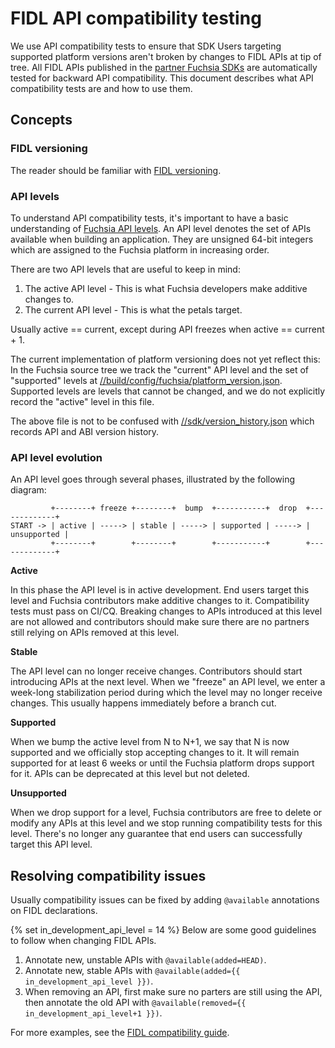 # FIDL API compatibility testing

We use API compatibility tests to ensure that SDK Users targeting supported platform
versions aren't broken by changes to FIDL APIs at tip of tree. All FIDL APIs published in
the [partner Fuchsia SDKs][SDK Categories] are automatically tested for backward API
compatibility. This document describes what API compatibility tests are and how to use
them.

## Concepts

### FIDL versioning

The reader should be familiar with [FIDL versioning].

### API levels

To understand API compatibility tests, it's important to have a basic understanding of
[Fuchsia API levels]. An API level denotes the set of APIs available when building an
application. They are unsigned 64-bit integers which are assigned to the Fuchsia platform
in increasing order.

There are two API levels that are useful to keep in mind:

1. The active API level - This is what Fuchsia developers make additive changes to.
2. The current API level - This is what the petals target.

Usually active == current, except during API freezes when active == current + 1.

The current implementation of platform versioning does not yet reflect this:
In the Fuchsia source tree we track the "current" API level and the set of
"supported" levels at [//build/config/fuchsia/platform_version.json](/build/config/fuchsia/platform_version.json).
Supported levels are levels that cannot be changed, and we do not explicitly record
the "active" level in this file.

The above file is not to be confused with [//sdk/version_history.json](/sdk/version_history.json)
which records API and ABI version history.

### API level evolution

An API level goes through several phases, illustrated by the following diagram:

```
         +--------+ freeze +--------+  bump  +-----------+  drop  +-------------+
START -> | active | -----> | stable | -----> | supported | -----> | unsupported |
         +--------+        +--------+        +-----------+        +-------------+
```

__Active__

In this phase the API level is in active development. End users target this level and
Fuchsia contributors make additive changes to it. Compatibility tests must pass on CI/CQ.
Breaking changes to APIs introduced at this level are not allowed and contributors
should make sure there are no partners still relying on APIs removed at this level.

__Stable__

The API level can no longer receive changes. Contributors should start introducing APIs at the
next level. When we "freeze" an API level, we enter a week-long stabilization period during which
the level may no longer receive changes. This usually happens immediately before a branch cut.

__Supported__

When we bump the active level from N to N+1, we say that N is now supported and we officially stop
accepting changes to it. It will remain supported for at least 6 weeks or until the Fuchsia platform
drops support for it. APIs can be deprecated at this level but not deleted.

__Unsupported__

When we drop support for a level, Fuchsia contributors are free to delete or modify any APIs at this level and we
stop running compatibility tests for this level. There's no longer any guarantee that end users can successfully
target this API level.

## Resolving compatibility issues

Usually compatibility issues can be fixed by adding `@available` annotations on FIDL
declarations.

{% set in_development_api_level = 14 %}
Below are some good guidelines to follow when changing FIDL APIs.

1. Annotate new, unstable APIs with `@available(added=HEAD)`.
1. Annotate new, stable APIs with `@available(added={{ in_development_api_level }})`.
1. When removing an API, first make sure no parters are still using the API, then
   annotate the old API with `@available(removed={{ in_development_api_level+1 }})`.

For more examples, see the [FIDL compatibility guide].

[FIDL versioning]: /docs/reference/fidl/language/versioning.md
[Fuchsia API levels]: /docs/contribute/governance/rfcs/0002_platform_versioning.md
[SDK Categories]: /docs/contribute/governance/rfcs/0165_sdk_categories.md
[FIDL compatibility guide]: /docs/development/languages/fidl/guides/compatibility/README.md
